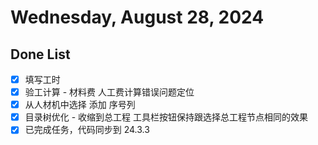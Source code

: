 # Wednesday, August 28, 2024

## Done List

- [x] 填写工时
- [x] 验工计算 - 材料费 人工费计算错误问题定位
- [x] 从人材机中选择 添加 序号列
- [x] 目录树优化 - 收缩到总工程 工具栏按钮保持跟选择总工程节点相同的效果
- [x] 已完成任务，代码同步到 24.3.3
